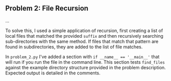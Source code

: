## Problem 2: File Recursion

...

To solve this, I used a simple application of recursion, first creating a list of local files that matched the provided `suffix` and then recursively searching sub-directories with the same method. If files that match that pattern are found in subdirectories, they are added to the list of file matches.

In `problem_2.py` I've added a section with `if __name__ == '__main__'` that will run if you run the file in the command line. This section tests `find_files` against the example directory structure provided in the problem description. Expected output is detailed in the comments.